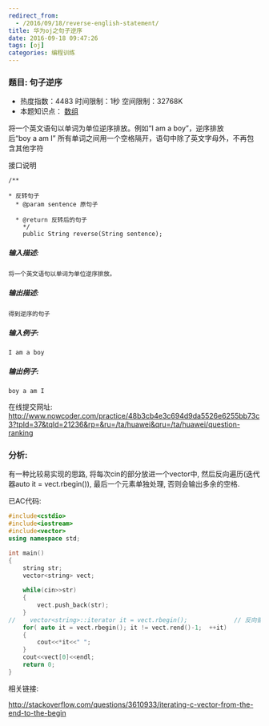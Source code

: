 ```yaml
---
redirect_from:
  - /2016/09/18/reverse-english-statement/
title: 华为oj之句子逆序
date: 2016-09-18 09:47:26
tags: [oj]
categories: 编程训练
---
```


### 题目: 句子逆序

- 热度指数：4483    时间限制：1秒    空间限制：32768K
- 本题知识点： [数组](http://www.nowcoder.com/questionCenter?questionTypes=000100&mutiTagIds=578)

将一个英文语句以单词为单位逆序排放。例如“I am a boy”，逆序排放后“boy a am I”
所有单词之间用一个空格隔开，语句中除了英文字母外，不再包含其他字符


接口说明
```
/**

* 反转句子
  * @param sentence 原句子

  * @return 反转后的句子
    */
    public String reverse(String sentence);
```

##### **输入描述:**

```
将一个英文语句以单词为单位逆序排放。
```

##### **输出描述:**

```
得到逆序的句子
```

##### **输入例子:**

```
I am a boy

```

##### **输出例子:**

```
boy a am I
```



在线提交网址: http://www.nowcoder.com/practice/48b3cb4e3c694d9da5526e6255bb73c3?tpId=37&tqId=21236&rp=&ru=/ta/huawei&qru=/ta/huawei/question-ranking

### 分析:

有一种比较易实现的思路, 将每次cin的部分放进一个vector中, 然后反向遍历(迭代器auto it = vect.rbegin()), 最后一个元素单独处理, 否则会输出多余的空格.



已AC代码:


```cpp
#include<cstdio>
#include<iostream>
#include<vector>
using namespace std;

int main()
{
    string str;
    vector<string> vect;
    
    while(cin>>str)
    {
        vect.push_back(str);
    }
//    vector<string>::iterator it = vect.rbegin();             // 反向循环
    for( auto it = vect.rbegin(); it != vect.rend()-1;  ++it)
    {
        cout<<*it<<" ";
    }
    cout<<vect[0]<<endl;
    return 0;
}
```


相关链接:

http://stackoverflow.com/questions/3610933/iterating-c-vector-from-the-end-to-the-begin

